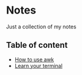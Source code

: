 # Notes
Just a collection of my notes

## Table of content
+ [How to use awk](./how-to-use-awk.md)
+ [Learn your terminal](./)
